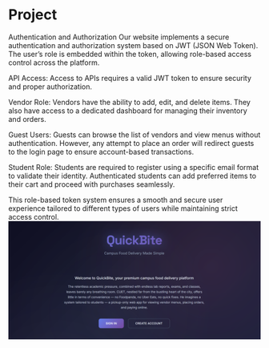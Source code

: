 # Project
Authentication and Authorization
Our website implements a secure authentication and authorization system based on JWT (JSON Web Token). The user’s role is embedded within the token, allowing role-based access control across the platform.

API Access: Access to APIs requires a valid JWT token to ensure security and proper authorization.

Vendor Role: Vendors have the ability to add, edit, and delete items. They also have access to a dedicated dashboard for managing their inventory and orders.

Guest Users: Guests can browse the list of vendors and view menus without authentication. However, any attempt to place an order will redirect guests to the login page to ensure account-based transactions.

Student Role: Students are required to register using a specific email format to validate their identity. Authenticated students can add preferred items to their cart and proceed with purchases seamlessly.

This role-based token system ensures a smooth and secure user experience tailored to different types of users while maintaining strict access control.
![Homepage](https://github.com/Shahinur-Begum/Project/raw/main/Screenshot%202025-05-24%20175208.png)

